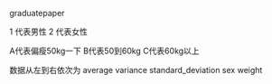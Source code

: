 graduatepaper


1 代表男性
2 代表女性

A代表偏瘦50kg一下
B代表50到60kg
C代表60kg以上


数据从左到右依次为
average	variance	standard_deviation	sex	weight
